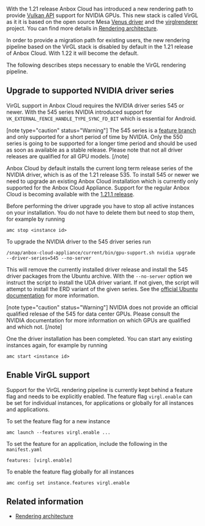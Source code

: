 With the 1.21 release Anbox Cloud has introduced a new rendering path to provide [Vulkan API](https://www.vulkan.org/) support for NVIDIA GPUs. This new stack is called VirGL as it it is based on the open source Mesa [Venus driver](https://docs.mesa3d.org/drivers/venus.html) and the [virglrenderer](https://gitlab.freedesktop.org/virgl/virglrenderer) project. You can find more details in [Rendering architecture](https://discourse.ubuntu.com/t/35129).

In order to provide a migration path for existing users, the new rendering pipeline based on the VirGL stack is disabled by default in the 1.21 release of Anbox Cloud. With 1.22 it will become the default.

The following describes steps necessary to enable the VirGL rendering pipeline.

## Upgrade to supported NVIDIA driver series

VirGL support in Anbox Cloud requires the NVIDIA driver series 545 or newer. With the 545 series NVIDIA introduced support for `VK_EXTERNAL_FENCE_HANDLE_TYPE_SYNC_FD_BIT` which is essential for Android.

[note type="caution" status="Warning"]
The 545 series is a [feature branch](https://docs.nvidia.com/datacenter/tesla/drivers/index.html#comparison) and only supported for a short period of time by NVIDIA. Only the 550 series is going to be supported for a longer time period and should be used as soon as available as a stable release. Please note that not all driver releases are qualified for all GPU models.
[/note]

Anbox Cloud by default installs the current long term release series of the NVIDIA driver, which is as of the 1.21 release 535. To install 545 or newer we need to upgrade an existing Anbox Cloud installation which is currently only supported for the Anbox Cloud Appliance. Support for the regular Anbox Cloud is becoming available with the [1.21.1 release](https://discourse.ubuntu.com/t/19359).

Before performing the driver upgrade you have to stop all active instances on your installation. You do not have to delete them but need to stop them, for example by running

    amc stop <instance id>

To upgrade the NVIDIA driver to the 545 driver series run

    /snap/anbox-cloud-appliance/current/bin/gpu-support.sh nvidia upgrade --driver-series=545 --no-server

This will remove the currently installed driver release and install the 545 driver packages from the Ubuntu archive. With the `--no-server` option we instruct the script to install the UDA driver variant. If not given, the script will attempt to install the ERD variant of the given series. See the [official Ubuntu documentation](https://help.ubuntu.com/community/NvidiaDriversInstallation) for more information.

[note type="caution" status="Warning"]
NVIDIA does not provide an official qualified relesae of the 545 for data center GPUs. Please consult the NVIDIA documentation for more information on which GPUs are qualified and which not.
[/note]

One the driver installation has been completed. You can start any existing instances again, for example by running

    amc start <instance id>

## Enable VirGL support

Support for the VirGL rendering pipeline is currently kept behind a feature flag and needs to be explicitly enabled. The feature flag `virgl.enable` can be set for individual instances, for applications or globally for all instances and applications.

To set the feature flag for a new instance

    amc launch --features virgl.enable ...

To set the feature for an application, include the following in the `manifest.yaml`

    features: [virgl.enable]

To enable the feature flag globally for all instances

    amc config set instance.features virgl.enable

## Related information

* [Rendering architecture](https://discourse.ubuntu.com/t/35129)